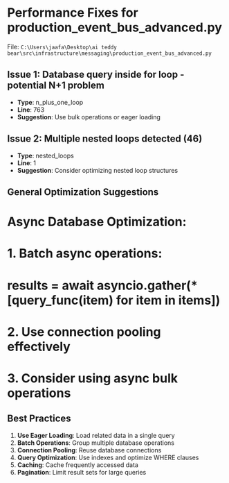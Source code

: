 # Performance Fixes for production_event_bus_advanced.py

File: `C:\Users\jaafa\Desktop\ai teddy bear\src\infrastructure\messaging\production_event_bus_advanced.py`

## Issue 1: Database query inside for loop - potential N+1 problem
- **Type**: n_plus_one_loop
- **Line**: 763
- **Suggestion**: Use bulk operations or eager loading

## Issue 2: Multiple nested loops detected (46)
- **Type**: nested_loops
- **Line**: 1
- **Suggestion**: Consider optimizing nested loop structures

## General Optimization Suggestions

# Async Database Optimization:
# 1. Batch async operations:
#    results = await asyncio.gather(*[query_func(item) for item in items])
# 2. Use connection pooling effectively
# 3. Consider using async bulk operations

## Best Practices

1. **Use Eager Loading**: Load related data in a single query
2. **Batch Operations**: Group multiple database operations
3. **Connection Pooling**: Reuse database connections
4. **Query Optimization**: Use indexes and optimize WHERE clauses
5. **Caching**: Cache frequently accessed data
6. **Pagination**: Limit result sets for large queries
